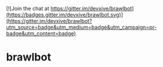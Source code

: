 [![Join the chat at https://gitter.im/devxive/brawlbot](https://badges.gitter.im/devxive/brawlbot.svg)](https://gitter.im/devxive/brawlbot?utm_source=badge&utm_medium=badge&utm_campaign=pr-badge&utm_content=badge)

# brawlbot
